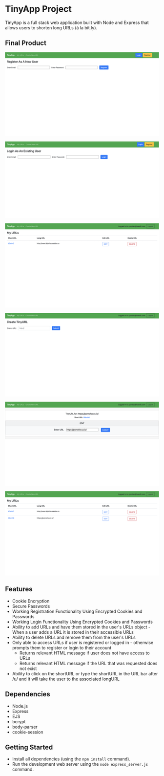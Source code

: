 # TinyApp Project

TinyApp is a full stack web application built with Node and Express that allows users to shorten long URLs (à la bit.ly).

## Final Product

!["Screenshot of User Registration Page"](https://github.com/CrumpetsNTea/tinyapp/blob/master/docs/registration_page.png?raw=true)

!["Screenshot of Login Page"](https://github.com/CrumpetsNTea/tinyapp/blob/master/docs/login_page.png?raw=true)

!["Screenshot of the Main URLs Page While Logged In"](https://github.com/CrumpetsNTea/tinyapp/blob/master/docs/main_urls_page_logged_in.png?raw=true)

!["Screenshot of the Create a Tiny URL Page"](https://github.com/CrumpetsNTea/tinyapp/blob/master/docs/create_tiny_url_page.png?raw=true)

!["Screenshot of the URL Editor Page"](https://github.com/CrumpetsNTea/tinyapp/blob/master/docs/url_editor_page.png?raw=true)

!["Screenshot of the URLs Page After Adding A New URL"](https://github.com/CrumpetsNTea/tinyapp/blob/master/docs/urls_page_after_adding_new_url.png?raw=true)

## Features
  - Cookie Encryption
  - Secure Passwords
  - Working Registration Functionality Using Encrypted Cookies and Passwords
  - Working Login Functionality Using Encrypted Cookies and Passwords
  - Ability to add URLs and have them stored in the user's URLs object
        - When a user adds a URL it is stored in their accessible URLs
  - Ability to delete URLs and remove them from the user's URLs
  - Only able to access URLs if user is registered or logged in - otherwise prompts them to register or login to their account
      - Returns relevant HTML message if user does not have access to URLs
      - Returns relevant HTML message if the URL that was requested does not exist
  - Ability to click on the shortURL or type the shortURL in the URL bar after /u/ and it will take the user to the associated longURL

## Dependencies

- Node.js
- Express
- EJS
- bcrypt
- body-parser
- cookie-session

## Getting Started

- Install all dependencies (using the `npm install` command).
- Run the development web server using the `node express_server.js` command.